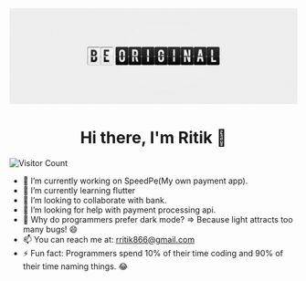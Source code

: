 ![ritikraj0315](https://github.com/ritikraj0315/ritikraj0315/blob/main/public/be_original.png)

<h1 align="center">Hi there, I'm Ritik 👋</h1>

![Visitor Count](https://profile-counter.glitch.me/{ritikraj0315}/count.svg)

- 🔭 I’m currently working on SpeedPe(My own payment app).
- 🌱 I’m currently learning flutter
- 👯 I’m looking to collaborate with bank.
- 🤔 I’m looking for help with payment processing api.
- 💬 Why do programmers prefer dark mode? => Because light attracts too many bugs! 😄
- 📫 You can reach me at: rritik866@gmail.com
- ⚡ Fun fact: Programmers spend 10% of their time coding and 90% of their time naming things. 😂


